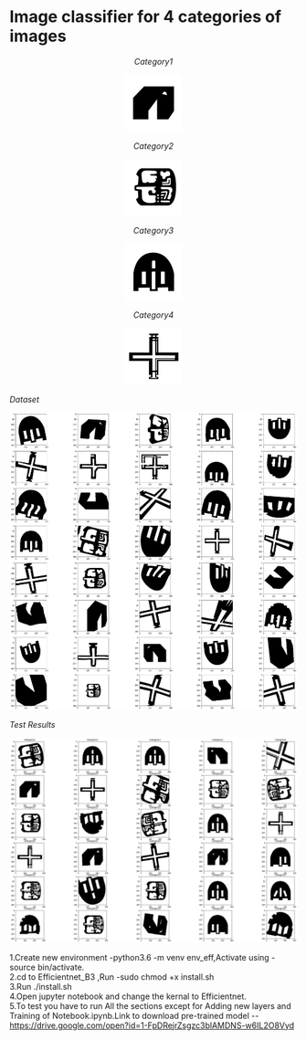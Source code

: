 <p align="center">
<h1>Image classifier for 4 categories of images</h1>
</p>
<p align="center">
<em>Category1</em>
</p>
<p align="center">
<img src="https://github.com/Aakroat/EfficientNet_B3/blob/master/Images/1052.png"| width=100>
</p>
<p align="center">
<em>Category2</em>
</p>
<p align="center">
<img src="https://github.com/Aakroat/EfficientNet_B3/blob/master/Images/6052.png" | width=100>
</p>
<p align="center">
<em>Category3</em>
</p>
<p align="center">
<img src="https://github.com/Aakroat/EfficientNet_B3/blob/master/Images/4052.png" | width=100>
</p>
<p align="center">
<em>Category4</em>
</p>
<p align="center">
<img src="https://github.com/Aakroat/EfficientNet_B3/blob/master/Images/C053.png" | width=100>
</p>
<em>Dataset</em>
</p>
<p align="center">
<img src="https://github.com/Aakroat/EfficientNet_B3/blob/master/Images/dataset.png">
</p>
<em>Test Results</em>
</p>
<p align="center">
<img src="https://github.com/Aakroat/EfficientNet_B3/blob/master/Images/result.png">
</p>

1.Create new environment -python3.6 -m venv env_eff,Activate using -source bin/activate. <br/>
2.cd to Efficientnet_B3 ,Run -sudo chmod +x install.sh <br/>
3.Run ./install.sh <br/>
4.Open jupyter notebook and change the kernal to Efficientnet.<br/>
5.To test you have to run All the sections except for Adding new layers and Training of Notebook.ipynb.Link to download pre-trained model --https://drive.google.com/open?id=1-FpDRejrZsgzc3blAMDNS-w6IL2O8Vyd 
